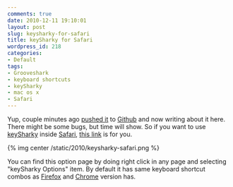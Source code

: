 ```yaml
---
comments: true
date: 2010-12-11 19:10:01
layout: post
slug: keysharky-for-safari
title: keySharky for Safari
wordpress_id: 218
categories:
- Default
tags:
- Grooveshark
- keyboard shortcuts
- keySharky
- mac os x
- Safari
---
```


Yup, couple minutes ago [pushed it](https://github.com/intarstudents/keySharky/tree/master/safari.safariextension) to [Github](https://github.com/intarstudents) and now writing about it here. There might be some bugs, but time will show. So if you want to use [keySharky](http://keysharky.tldr.lv/) inside [Safari](http://www.apple.com/safari/), [this link](http://keysharky.tldr.lv/grab/keysharky.safariextz) is for you.

{% img center /static/2010/keysharky-safari.png %}

You can find this option page by doing right click in any page and selecting "keySharky Options" item. By default it has same keyboard shortcut combos as [Firefox](https://addons.mozilla.org/en-US/firefox/addon/54954) and [Chrome](https://chrome.google.com/extensions/detail/bmdbjbgbnoljfhkjiebkdphfikhkkopn) version has.
